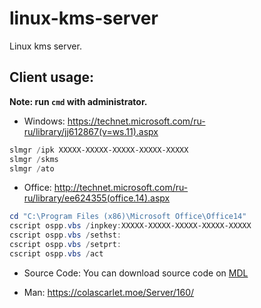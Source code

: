 # linux-kms-server
Linux kms server.

## Client usage:

**Note: run `cmd` with administrator.**

- Windows: https://technet.microsoft.com/ru-ru/library/jj612867(v=ws.11).aspx
```powershell
slmgr /ipk XXXXX-XXXXX-XXXXX-XXXXX-XXXXX
slmgr /skms 
slmgr /ato
```

- Office: http://technet.microsoft.com/ru-ru/library/ee624355(office.14).aspx
```powershell
cd "C:\Program Files (x86)\Microsoft Office\Office14"
cscript ospp.vbs /inpkey:XXXXX-XXXXX-XXXXX-XXXXX-XXXXX
cscript ospp.vbs /sethst:
cscript ospp.vbs /setprt:
cscript ospp.vbs /act
```

- Source Code:
You can download source code on [MDL](https://forums.mydigitallife.info/threads/50234-Emulated-KMS-Servers-on-non-Windows-platforms)

- Man:
https://colascarlet.moe/Server/160/

